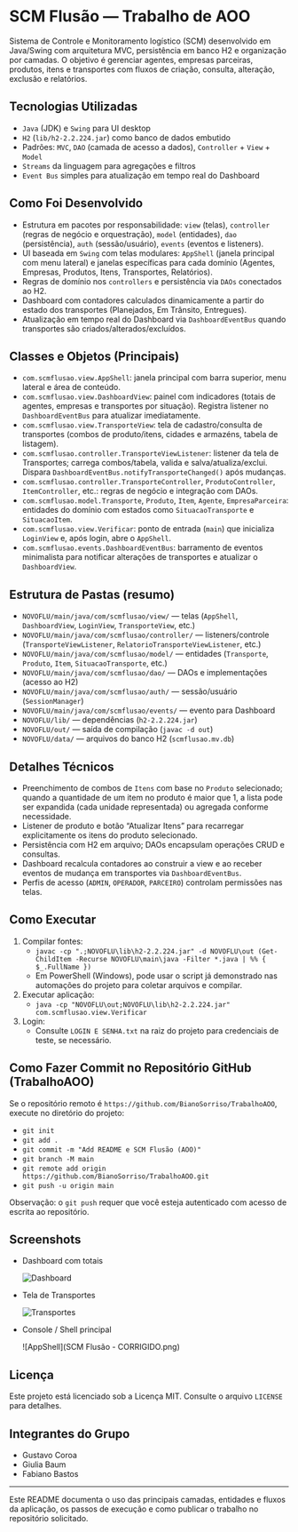 # SCM Flusão — Trabalho de AOO

Sistema de Controle e Monitoramento logístico (SCM) desenvolvido em Java/Swing com arquitetura MVC, persistência em banco H2 e organização por camadas. O objetivo é gerenciar agentes, empresas parceiras, produtos, itens e transportes com fluxos de criação, consulta, alteração, exclusão e relatórios.

## Tecnologias Utilizadas
- `Java` (JDK) e `Swing` para UI desktop
- `H2` (`lib/h2-2.2.224.jar`) como banco de dados embutido
- Padrões: `MVC`, `DAO` (camada de acesso a dados), `Controller` + `View` + `Model`
- `Streams` da linguagem para agregações e filtros
- `Event Bus` simples para atualização em tempo real do Dashboard

## Como Foi Desenvolvido
- Estrutura em pacotes por responsabilidade: `view` (telas), `controller` (regras de negócio e orquestração), `model` (entidades), `dao` (persistência), `auth` (sessão/usuário), `events` (eventos e listeners).
- UI baseada em `Swing` com telas modulares: `AppShell` (janela principal com menu lateral) e janelas específicas para cada domínio (Agentes, Empresas, Produtos, Itens, Transportes, Relatórios).
- Regras de domínio nos `controllers` e persistência via `DAOs` conectados ao H2.
- Dashboard com contadores calculados dinamicamente a partir do estado dos transportes (Planejados, Em Trânsito, Entregues).
- Atualização em tempo real do Dashboard via `DashboardEventBus` quando transportes são criados/alterados/excluídos.

## Classes e Objetos (Principais)
- `com.scmflusao.view.AppShell`: janela principal com barra superior, menu lateral e área de conteúdo.
- `com.scmflusao.view.DashboardView`: painel com indicadores (totais de agentes, empresas e transportes por situação). Registra listener no `DashboardEventBus` para atualizar imediatamente.
- `com.scmflusao.view.TransporteView`: tela de cadastro/consulta de transportes (combos de produto/itens, cidades e armazéns, tabela de listagem).
- `com.scmflusao.controller.TransporteViewListener`: listener da tela de Transportes; carrega combos/tabela, valida e salva/atualiza/exclui. Dispara `DashboardEventBus.notifyTransporteChanged()` após mudanças.
- `com.scmflusao.controller.TransporteController`, `ProdutoController`, `ItemController`, etc.: regras de negócio e integração com DAOs.
- `com.scmflusao.model.Transporte`, `Produto`, `Item`, `Agente`, `EmpresaParceira`: entidades do domínio com estados como `SituacaoTransporte` e `SituacaoItem`.
- `com.scmflusao.view.Verificar`: ponto de entrada (`main`) que inicializa `LoginView` e, após login, abre o `AppShell`.
- `com.scmflusao.events.DashboardEventBus`: barramento de eventos minimalista para notificar alterações de transportes e atualizar o `DashboardView`.

## Estrutura de Pastas (resumo)
- `NOVOFLU/main/java/com/scmflusao/view/` — telas (`AppShell`, `DashboardView`, `LoginView`, `TransporteView`, etc.)
- `NOVOFLU/main/java/com/scmflusao/controller/` — listeners/controle (`TransporteViewListener`, `RelatorioTransporteViewListener`, etc.)
- `NOVOFLU/main/java/com/scmflusao/model/` — entidades (`Transporte`, `Produto`, `Item`, `SituacaoTransporte`, etc.)
- `NOVOFLU/main/java/com/scmflusao/dao/` — DAOs e implementações (acesso ao H2)
- `NOVOFLU/main/java/com/scmflusao/auth/` — sessão/usuário (`SessionManager`)
- `NOVOFLU/main/java/com/scmflusao/events/` — evento para Dashboard
- `NOVOFLU/lib/` — dependências (`h2-2.2.224.jar`)
- `NOVOFLU/out/` — saída de compilação (`javac -d out`)
- `NOVOFLU/data/` — arquivos do banco H2 (`scmflusao.mv.db`)

## Detalhes Técnicos
- Preenchimento de combos de `Itens` com base no `Produto` selecionado; quando a quantidade de um item no produto é maior que 1, a lista pode ser expandida (cada unidade representada) ou agregada conforme necessidade.
- Listener de produto e botão “Atualizar Itens” para recarregar explicitamente os itens do produto selecionado.
- Persistência com H2 em arquivo; DAOs encapsulam operações CRUD e consultas.
- Dashboard recalcula contadores ao construir a view e ao receber eventos de mudança em transportes via `DashboardEventBus`.
- Perfis de acesso (`ADMIN`, `OPERADOR`, `PARCEIRO`) controlam permissões nas telas.

## Como Executar
1. Compilar fontes:
   - `javac -cp ".;NOVOFLU\lib\h2-2.2.224.jar" -d NOVOFLU\out (Get-ChildItem -Recurse NOVOFLU\main\java -Filter *.java | %% { $_.FullName })`
   - Em PowerShell (Windows), pode usar o script já demonstrado nas automações do projeto para coletar arquivos e compilar.
2. Executar aplicação:
   - `java -cp "NOVOFLU\out;NOVOFLU\lib\h2-2.2.224.jar" com.scmflusao.view.Verificar`
3. Login:
   - Consulte `LOGIN E SENHA.txt` na raiz do projeto para credenciais de teste, se necessário.

## Como Fazer Commit no Repositório GitHub (TrabalhoAOO)
Se o repositório remoto é `https://github.com/BianoSorriso/TrabalhoAOO`, execute no diretório do projeto:
- `git init`
- `git add .`
- `git commit -m "Add README e SCM Flusão (AOO)"`
- `git branch -M main`
- `git remote add origin https://github.com/BianoSorriso/TrabalhoAOO.git`
- `git push -u origin main`

Observação: o `git push` requer que você esteja autenticado com acesso de escrita ao repositório.

## Screenshots
- Dashboard com totais
  
  ![Dashboard](DASH.jpg)

- Tela de Transportes
  
  ![Transportes](TRAS.jpg)

- Console / Shell principal
  
  ![AppShell](SCM Flusão - CORRIGIDO.png)

## Licença
Este projeto está licenciado sob a Licença MIT. Consulte o arquivo `LICENSE` para detalhes.

## Integrantes do Grupo
- Gustavo Coroa
- Giulia Baum
- Fabiano Bastos

---
Este README documenta o uso das principais camadas, entidades e fluxos da aplicação, os passos de execução e como publicar o trabalho no repositório solicitado.